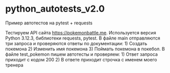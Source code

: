 # python_autotests_v2.0
Пример автотестов на pytest + requests

Тестируем API сайта https://pokemonbattle.me. Используется версия Python 3.12.3, библиотеки requests, pytest. В файле main отправляются три запроса и проверяются ответы по документации: 1) Создать покемона 2) Изменить имя покемона 3) Поймать покемона в покебол. В файле test_pokemon пишем автотесты и проверяем: 1) Ответ запроса приходит с кодом 200 2) В ответе приходит строчка с именем моего тренера
